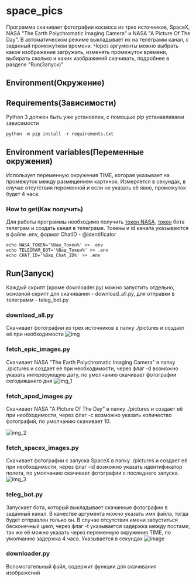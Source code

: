 # space_pics
Программа скачивает фотографии космоса из трех источников, SpaceX, NASA "The Earth Polychromatic Imaging Camera" и NASA 
"A Picture Of The Day". В автоматическом режиме выкладывает их на телеграмм канал, с заданный промежутком времени.
Через аргументы можно выбрать какое изображение загружать, изменять промежуток времени, выбирать сколько и каких 
изображений скачивать, подробнее в разделе "Run(Запуск)"
## Environment(Окружение)
## Requirements(Зависимости)
Python 3 должен быть уже установлен, с помощью pip устанавливаем зависимости

    python -m pip install -r requirements.txt

## Environment variables(Переменные окружения)
Использует переменную окружения TIME, которая указывает на промежуток между размещением картинок. Измеряется в секундах,
в случае отсутствия переменной и если не указать её явно, промежуток будет 4 часа.
### How to get(Как получить)
Для работы программы необходимо получить [токен NASA](https://api.nasa.gov/), [токен](https://telegram.me/BotFather)
бота телеграм и создать канал в телеграме. Токены и id канала указываются в файле .env, формат ChatID - @identificator

    echo NASA_TOKEN='%Ваш_Токен%' >> .env
    echo TELEGRAM_BOT='%Ваш_Токен%' >> .env
    echo CHAT_ID='%Ваш_Chat_ID%' >> .env

## Run(Запуск)
Каждый скрипт (кроме downloader.py) можно запустить отдельно, основной скрипт для скачивания - download_all.py,
для отправки в телеграмм - teleg_bot.py
### download_all.py
Скачивает фотографии из трех источников в папку ./pictures и создает её при необходимости
![img](https://github.com/MilanOfc/space_pics/assets/122183166/8d3fde7d-d8a4-4b2b-8a78-c0832e08ea6c)


### fetch_epic_images.py
Скачивает NASA "The Earth Polychromatic Imaging Camera" в папку ./pictures и создает её при необходимости, через флаг 
-d возможно указать интересующую дату, по умолчанию скачивает фотографии сегодняшнего дня
![img_1](https://github.com/MilanOfc/space_pics/assets/122183166/2bfea891-2e4b-4605-aaa2-41b7806c2ff6)

### fetch_apod_images.py
Скачивает NASA "A Picture Of The Day" в папку ./pictures и создает её при необходимости, через флаг 
-c возможно указать количество фотографий, по умолчанию скачивает 10.

![img_2](https://github.com/MilanOfc/space_pics/assets/122183166/9d3985b0-3ba8-4d56-b262-36d400c2ab40)

### fetch_spacex_images.py
Скачивает фотографии с запуска SpaceX в папку ./pictures и создает её при необходимости, через флаг 
-id возможно указать идентификатор полета, по умолчанию скачивает фотографии с последнего запуска.
![img_3](https://github.com/MilanOfc/space_pics/assets/122183166/8bb88982-00bf-42d7-8166-c473a64d2713)

### teleg_bot.py
Запускает бота, который выкладывает скачанные фотографии в заданный канал. В качестве аргумента можно указать имя файла,
тогда будет отправлен только он. В случае отсутствия имени запуститься бесконечный цикл, через флаг -t указывается 
задержка между постами, так же её можно указать через переменную окружения TIME, по умолчанию задержка 4 часа. 
Указывается в секундах
![image](https://github.com/MilanOfc/space_pics/assets/122183166/4c348be0-c931-452d-a012-6e8fb1affbc3)


### downloader.py
Вспомогательный файл, содержит функции для скачивания изображений
